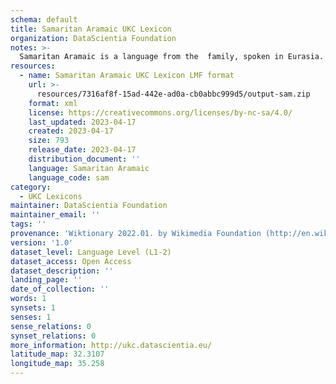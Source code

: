 ```yaml
---
schema: default
title: Samaritan Aramaic UKC Lexicon
organization: DataScientia Foundation
notes: >-
  Samaritan Aramaic is a language from the  family, spoken in Eurasia. The UKC Lexicon of Samaritan Aramaic is represented as a lexico-semantic network. It consists of words, word senses, synsets, as well as sense-level and synset-level relationships.
resources:
  - name: Samaritan Aramaic UKC Lexicon LMF format
    url: >-
      resources/7316af8f-15ad-442e-ad0a-cb0abbc999d5/output-sam.zip
    format: xml
    license: https://creativecommons.org/licenses/by-nc-sa/4.0/
    last_updated: 2023-04-17
    created: 2023-04-17
    size: 793
    release_date: 2023-04-17
    distribution_document: ''
    language: Samaritan Aramaic
    language_code: sam
category:
  - UKC Lexicons
maintainer: DataScientia Foundation
maintainer_email: ''
tags: ''
provenance: 'Wiktionary 2022.01. by Wikimedia Foundation (http://en.wiktionary.org); Princeton WordNet 2.1 by Princeton University (https://wordnet.princeton.edu)'
version: '1.0'
dataset_level: Language Level (L1-2)
dataset_access: Open Access
dataset_description: ''
landing_page: ''
date_of_collection: ''
words: 1
synsets: 1
senses: 1
sense_relations: 0
synset_relations: 0
more_information: http://ukc.datascientia.eu/
latitude_map: 32.3107
longitude_map: 35.258
---
```

